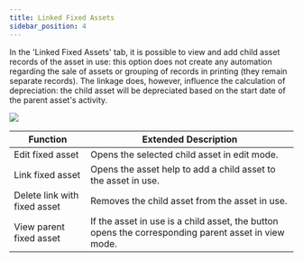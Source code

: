 ```yaml
---
title: Linked Fixed Assets
sidebar_position: 4
---
```


In the 'Linked Fixed Assets' tab, it is possible to view and add child asset records of the asset in use: this option does not create any automation regarding the sale of assets or grouping of records in printing (they remain separate records). The linkage does, however, influence the calculation of depreciation: the child asset will be depreciated based on the start date of the parent asset's activity.

![](/img/it-it/finance-area/fixed-assets/fixed-assets-management/linked-fixed-assets/image01.png)



| Function | Extended Description |
| --- | --- |
| Edit fixed asset | Opens the selected child asset in edit mode. |
| Link fixed asset | Opens the asset help to add a child asset to the asset in use. |
| Delete link with fixed asset | Removes the child asset from the asset in use. |
| View parent fixed asset | If the asset in use is a child asset, the button opens the corresponding parent asset in view mode. |